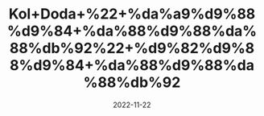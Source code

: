 ---
title: 'Kol+Doda+%22+%da%a9%d9%88%d9%84+%da%88%d9%88%da%88%db%92%22+%d9%82%d9%88%d9%84+%da%88%d9%88%da%88%db%92'
date: '2022-11-22' 
metatag: '' 
inventory: '0' 
draft: false 
# meta description 
shortDescripton: 'Lotus+Seeds%22+It+is+high+in+antioxidants+and+may+help+stabilize+blood+sugar+levels.'
description: 'Seed+%d8%aa%d8%ae%d9%85++%d8%a8%db%8c%d8%ac'
longdescription: ''
tags: ''
brand: ''
subCategory: ''
unit: '50 gm-Pk'
sellCount: '0'
featured: True
# product Price
price: '40.0'
# Product Short Description
shortDescription: 'Lotus+Seeds%22+It+is+high+in+antioxidants+and+may+help+stabilize+blood+sugar+levels.'
productID: '5C34AE98-9B2A-ED11-9968-005056B3A416'
type: 'products'
category: 'Seed+%d8%aa%d8%ae%d9%85++%d8%a8%db%8c%d8%ac' 
thumnailproduct: 'https://eraconnect.blob.core.windows.net/product-images/aminsaddiquidawakhana/5C34AE98-9B2A-ED11-9968-005056B3A416.webp' 
images:
  - image: 'https://eraconnect.blob.core.windows.net/product-images/aminsaddiquidawakhana/5C34AE98-9B2A-ED11-9968-005056B3A416.webp'  
Variants:
---